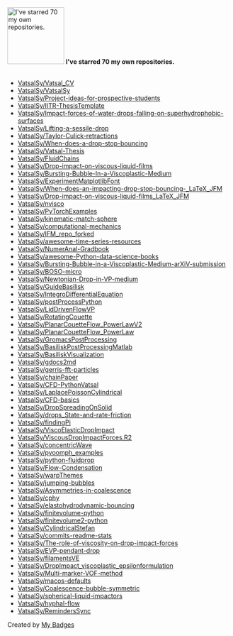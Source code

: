 <img src="https://my-badges.github.io/my-badges/self-star.png" alt="I&apos;ve starred 70 my own repositories." title="I&apos;ve starred 70 my own repositories." width="128">
<strong>I&apos;ve starred 70 my own repositories.</strong>
<br><br>

- <a href="https://github.com/VatsalSy/Vatsal_CV">VatsalSy/Vatsal_CV</a>
- <a href="https://github.com/VatsalSy/VatsalSy">VatsalSy/VatsalSy</a>
- <a href="https://github.com/VatsalSy/Project-ideas-for-prospective-students">VatsalSy/Project-ideas-for-prospective-students</a>
- <a href="https://github.com/VatsalSy/IITR-ThesisTemplate">VatsalSy/IITR-ThesisTemplate</a>
- <a href="https://github.com/VatsalSy/Impact-forces-of-water-drops-falling-on-superhydrophobic-surfaces">VatsalSy/Impact-forces-of-water-drops-falling-on-superhydrophobic-surfaces</a>
- <a href="https://github.com/VatsalSy/Lifting-a-sessile-drop">VatsalSy/Lifting-a-sessile-drop</a>
- <a href="https://github.com/VatsalSy/Taylor-Culick-retractions">VatsalSy/Taylor-Culick-retractions</a>
- <a href="https://github.com/VatsalSy/When-does-a-drop-stop-bouncing">VatsalSy/When-does-a-drop-stop-bouncing</a>
- <a href="https://github.com/VatsalSy/Vatsal-Thesis">VatsalSy/Vatsal-Thesis</a>
- <a href="https://github.com/VatsalSy/FluidChains">VatsalSy/FluidChains</a>
- <a href="https://github.com/VatsalSy/Drop-impact-on-viscous-liquid-films">VatsalSy/Drop-impact-on-viscous-liquid-films</a>
- <a href="https://github.com/VatsalSy/Bursting-Bubble-In-a-Viscoplastic-Medium">VatsalSy/Bursting-Bubble-In-a-Viscoplastic-Medium</a>
- <a href="https://github.com/VatsalSy/ExperimentMatplotlibFont">VatsalSy/ExperimentMatplotlibFont</a>
- <a href="https://github.com/VatsalSy/When-does-an-impacting-drop-stop-bouncing-_LaTeX_JFM">VatsalSy/When-does-an-impacting-drop-stop-bouncing-_LaTeX_JFM</a>
- <a href="https://github.com/VatsalSy/Drop-impact-on-viscous-liquid-films_LaTeX_JFM">VatsalSy/Drop-impact-on-viscous-liquid-films_LaTeX_JFM</a>
- <a href="https://github.com/VatsalSy/nvisco">VatsalSy/nvisco</a>
- <a href="https://github.com/VatsalSy/PyTorchExamples">VatsalSy/PyTorchExamples</a>
- <a href="https://github.com/VatsalSy/kinematic-match-sphere">VatsalSy/kinematic-match-sphere</a>
- <a href="https://github.com/VatsalSy/computational-mechanics">VatsalSy/computational-mechanics</a>
- <a href="https://github.com/VatsalSy/IFM_repo_forked">VatsalSy/IFM_repo_forked</a>
- <a href="https://github.com/VatsalSy/awesome-time-series-resources">VatsalSy/awesome-time-series-resources</a>
- <a href="https://github.com/VatsalSy/NumerAnal-Gradbook">VatsalSy/NumerAnal-Gradbook</a>
- <a href="https://github.com/VatsalSy/awesome-Python-data-science-books">VatsalSy/awesome-Python-data-science-books</a>
- <a href="https://github.com/VatsalSy/Bursting-Bubble-in-a-Viscoplastic-Medium-arXiV-submission">VatsalSy/Bursting-Bubble-in-a-Viscoplastic-Medium-arXiV-submission</a>
- <a href="https://github.com/VatsalSy/BOSO-micro">VatsalSy/BOSO-micro</a>
- <a href="https://github.com/VatsalSy/Newtonian-Drop-in-VP-medium">VatsalSy/Newtonian-Drop-in-VP-medium</a>
- <a href="https://github.com/VatsalSy/GuideBasilisk">VatsalSy/GuideBasilisk</a>
- <a href="https://github.com/VatsalSy/IntegroDifferentialEquation">VatsalSy/IntegroDifferentialEquation</a>
- <a href="https://github.com/VatsalSy/postProcessPython">VatsalSy/postProcessPython</a>
- <a href="https://github.com/VatsalSy/LidDrivenFlowVP">VatsalSy/LidDrivenFlowVP</a>
- <a href="https://github.com/VatsalSy/RotatingCouette">VatsalSy/RotatingCouette</a>
- <a href="https://github.com/VatsalSy/PlanarCouetteFlow_PowerLawV2">VatsalSy/PlanarCouetteFlow_PowerLawV2</a>
- <a href="https://github.com/VatsalSy/PlanarCouetteFlow_PowerLaw">VatsalSy/PlanarCouetteFlow_PowerLaw</a>
- <a href="https://github.com/VatsalSy/GromacsPostProcessing">VatsalSy/GromacsPostProcessing</a>
- <a href="https://github.com/VatsalSy/BasiliskPostProcessingMatlab">VatsalSy/BasiliskPostProcessingMatlab</a>
- <a href="https://github.com/VatsalSy/BasiliskVisualization">VatsalSy/BasiliskVisualization</a>
- <a href="https://github.com/VatsalSy/gdocs2md">VatsalSy/gdocs2md</a>
- <a href="https://github.com/VatsalSy/gerris-fft-particles">VatsalSy/gerris-fft-particles</a>
- <a href="https://github.com/VatsalSy/chainPaper">VatsalSy/chainPaper</a>
- <a href="https://github.com/VatsalSy/CFD-PythonVatsal">VatsalSy/CFD-PythonVatsal</a>
- <a href="https://github.com/VatsalSy/LaplacePoissonCylindrical">VatsalSy/LaplacePoissonCylindrical</a>
- <a href="https://github.com/VatsalSy/CFD-basics">VatsalSy/CFD-basics</a>
- <a href="https://github.com/VatsalSy/DropSpreadingOnSolid">VatsalSy/DropSpreadingOnSolid</a>
- <a href="https://github.com/VatsalSy/drops_State-and-rate-friction">VatsalSy/drops_State-and-rate-friction</a>
- <a href="https://github.com/VatsalSy/findingPi">VatsalSy/findingPi</a>
- <a href="https://github.com/VatsalSy/ViscoElasticDropImpact">VatsalSy/ViscoElasticDropImpact</a>
- <a href="https://github.com/VatsalSy/ViscousDropImpactForces.R2">VatsalSy/ViscousDropImpactForces.R2</a>
- <a href="https://github.com/VatsalSy/concentricWave">VatsalSy/concentricWave</a>
- <a href="https://github.com/VatsalSy/pyoomph_examples">VatsalSy/pyoomph_examples</a>
- <a href="https://github.com/VatsalSy/python-fluidprop">VatsalSy/python-fluidprop</a>
- <a href="https://github.com/VatsalSy/Flow-Condensation">VatsalSy/Flow-Condensation</a>
- <a href="https://github.com/VatsalSy/warpThemes">VatsalSy/warpThemes</a>
- <a href="https://github.com/VatsalSy/jumping-bubbles">VatsalSy/jumping-bubbles</a>
- <a href="https://github.com/VatsalSy/Asymmetries-in-coalescence">VatsalSy/Asymmetries-in-coalescence</a>
- <a href="https://github.com/VatsalSy/cphy">VatsalSy/cphy</a>
- <a href="https://github.com/VatsalSy/elastohydrodynamic-bouncing">VatsalSy/elastohydrodynamic-bouncing</a>
- <a href="https://github.com/VatsalSy/finitevolume-python">VatsalSy/finitevolume-python</a>
- <a href="https://github.com/VatsalSy/finitevolume2-python">VatsalSy/finitevolume2-python</a>
- <a href="https://github.com/VatsalSy/CylindricalStefan">VatsalSy/CylindricalStefan</a>
- <a href="https://github.com/VatsalSy/commits-readme-stats">VatsalSy/commits-readme-stats</a>
- <a href="https://github.com/VatsalSy/The-role-of-viscosity-on-drop-impact-forces">VatsalSy/The-role-of-viscosity-on-drop-impact-forces</a>
- <a href="https://github.com/VatsalSy/EVP-pendant-drop">VatsalSy/EVP-pendant-drop</a>
- <a href="https://github.com/VatsalSy/filamentsVE">VatsalSy/filamentsVE</a>
- <a href="https://github.com/VatsalSy/DropImpact_viscoplastic_epsilonformulation">VatsalSy/DropImpact_viscoplastic_epsilonformulation</a>
- <a href="https://github.com/VatsalSy/Multi-marker-VOF-method">VatsalSy/Multi-marker-VOF-method</a>
- <a href="https://github.com/VatsalSy/macos-defaults">VatsalSy/macos-defaults</a>
- <a href="https://github.com/VatsalSy/Coalescence-bubble-symmetric">VatsalSy/Coalescence-bubble-symmetric</a>
- <a href="https://github.com/VatsalSy/spherical-liquid-impactors">VatsalSy/spherical-liquid-impactors</a>
- <a href="https://github.com/VatsalSy/hyphal-flow">VatsalSy/hyphal-flow</a>
- <a href="https://github.com/VatsalSy/RemindersSync">VatsalSy/RemindersSync</a>


Created by <a href="https://github.com/my-badges/my-badges">My Badges</a>